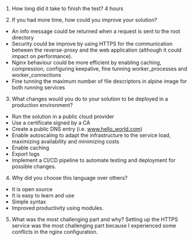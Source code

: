 1. How long did it take to finish the test?
4 hours

2. If you had more time, how could you improve your solution?
- An info message could be returned when a request is sent to the root directory
- Security could be improve by using HTTPS for the communication between the reverse-proxy and the web application (although it could impact on performance).
- Nginx behaviour could be more efficient by enabling caching, compression, configuring keepalive, fine tunning worker_processes and worker_connections
- Fine tunning the maximum number of file descriptors in alpine image for both running services

3. What changes would you do to your solution to be deployed in a production environment?
- Run the solution in a public cloud provider
- Use a certificate signed by a CA
- Create a public DNS entry (i.e. www.hello_world.com)
- Enable autoscaling to adapt the infrastructure to the service load, maximizing availability and minimizing costs
- Enable caching
- Export logs
- Implement a CI/CD pipeline to automate testing and deployment for possible changes.


4. Why did you choose this language over others?
- It is open source
- It is easy to learn and use
- Simple syntax
- Improved productivity using modules.

5. What was the most challenging part and why?
Setting up the HTTPS service was the most challenging part because I experienced some conflicts in the nginx configuration.